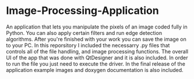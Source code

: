 # Image-Processing-Application
An application that lets you manipulate the pixels of an image coded fully in Python. You can also apply certain filters and run edge detection algorithms. After you're finished with your work you can save the image on to your PC.
In this reporsitory I included the necessarry .py files that controls all of the file handling, and image processing functions. The overall UI of the app that was done with QtDesigner and it is also included.
In order to run the file you just need to execute the driver.
In the final release of the application example images and doxygen documentation is also included.
